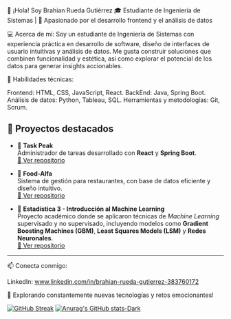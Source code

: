 👋 ¡Hola! Soy Brahian Rueda Gutiérrez
🎓 Estudiante de Ingeniería de Sistemas | 🚀 Apasionado por el desarrollo frontend y el análisis de datos

💻 Acerca de mí:
Soy un estudiante de Ingeniería de Sistemas con experiencia práctica en desarrollo de software, diseño de interfaces de usuario intuitivas y análisis de datos. Me gusta construir soluciones que combinen funcionalidad y estética, así como explorar el potencial de los datos para generar insights accionables.

🔧 Habilidades técnicas:

Frontend: HTML, CSS, JavaScript, React.
BackEnd: Java, Spring Boot.
Análisis de datos: Python, Tableau, SQL.
Herramientas y metodologías: Git, Scrum.

## 🌟 Proyectos destacados

- 🔹 **Task Peak**  
  Administrador de tareas desarrollado con **React** y **Spring Boot**.  
  [🔗 Ver repositorio](https://github.com/elbrahian/Task-Peak)

- 🔹 **Food-Alfa**  
  Sistema de gestión para restaurantes, con base de datos eficiente y diseño intuitivo.  
  [🔗 Ver repositorio](https://github.com/elbrahian/Food-Alfa)

- 🔹 **Estadística 3 - Introducción al Machine Learning**  
  Proyecto académico donde se aplicaron técnicas de *Machine Learning* supervisado y no supervisado, incluyendo modelos como **Gradient Boosting Machines (GBM)**, **Least Squares Models (LSM)** y **Redes Neuronales**.  
  [🔗 Ver repositorio](https://github.com/elbrahian/Estadistica3.git) 

---

📫 Conecta conmigo:

LinkedIn: www.linkedin.com/in/brahian-rueda-gutierrez-383760172

🚀 Explorando constantemente nuevas tecnologías y retos emocionantes!

[![GitHub Streak](https://github-readme-streak-stats.herokuapp.com?user=elbrahian&theme=dracula&locale=es&short_numbers=true)](https://git.io/streak-stats)
[![Anurag's GitHub stats-Dark](https://github-readme-stats.vercel.app/api?username=elbrahian&show_icons=true&theme=dark#gh-dark-mode-only)](https://github.com/anuraghazra/github-readme-stats#gh-dark-mode-only)
